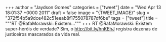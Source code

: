 
+++
author = "Jaydson Gomes"
categories = ["tweet"]
date = "Wed Apr 13 18:01:37 +0000 2011"
draft = false
image = "{TWEET_IMAGE}"
slug = "372f54b5a9dce482c51eeab8f1755078787df6be"
tags = ["tweet"]
title = """RT @RafaMorawski: Existem..."""
+++
RT @RafaMorawski: Existem super-heróis de verdade? Sim, o http://bit.ly/hnKEhJ registra dezenas de justiceiros mascarados da vida real.

